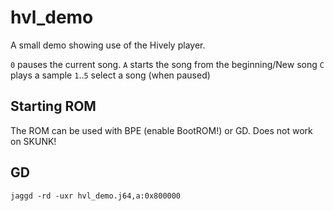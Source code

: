 # hvl_demo

A small demo showing use of the Hively player.

`0` pauses the current song.
`A` starts the song from the beginning/New song
`C` plays a sample
`1`..`5` select a song (when paused)

## Starting ROM

The ROM can be used with BPE (enable BootROM!) or GD. Does not work on SKUNK!

## GD

   `jaggd -rd -uxr hvl_demo.j64,a:0x800000`
